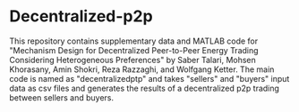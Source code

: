 # Decentralized-p2p
This repository contains supplementary data and MATLAB code for "Mechanism Design for Decentralized Peer-to-Peer Energy Trading Considering Heterogeneous Preferences" by Saber Talari, Mohsen Khorasany, Amin Shokri, Reza Razzaghi, and Wolfgang Ketter.
The main code is named as "decentralizedptp" and takes "sellers" and "buyers" input data as csv files and generates the results of a decentralized p2p trading between sellers and buyers.
